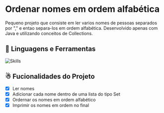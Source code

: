 #  Ordenar nomes em ordem alfabética

Pequeno projeto que consiste em ler varios nomes de pessoas separados por "," e entao separa-los em ordem alfabética. Desenvolvido apenas com Java e utilizando conceitos de Collections.
  </p>


## &#128123; Linguagens e Ferramentas

![Skills](https://skillicons.dev/icons?i=java)

## &#9731; Fucionalidades do Projeto

- [x] Ler nomes
- [x] Adicionar cada nome dentro de uma lista do tipo Set
- [x] Ordernar os nomes em ordem alfabético
- [x] Imprimir os nomes em ordem no final
